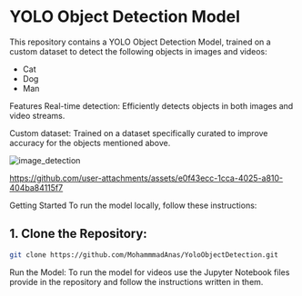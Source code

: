 # YOLO Object Detection Model
This repository contains a YOLO Object Detection Model, trained on a custom dataset to detect the following objects in images and videos:

- Cat
- Dog
- Man

Features
Real-time detection: Efficiently detects objects in both images and video streams.

Custom dataset: Trained on a dataset specifically curated to improve accuracy for the objects mentioned above.

![image_detection](https://github.com/user-attachments/assets/48a84813-5e63-4688-bfb9-2fd0f3b4c372)

https://github.com/user-attachments/assets/e0f43ecc-1cca-4025-a810-404ba84115f7




Getting Started
To run the model locally, follow these instructions:

## 1. Clone the Repository:

```bash
git clone https://github.com/MohammmadAnas/YoloObjectDetection.git
```

Run the Model:
To run the model for videos use the Jupyter Notebook files provide in the repository and follow the instructions written in them.
